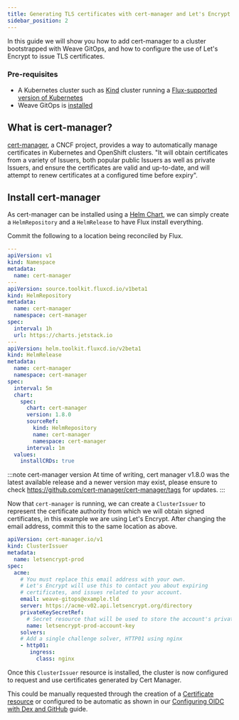 ```yaml
---
title: Generating TLS certificates with cert-manager and Let's Encrypt
sidebar_position: 2
---
```


In this guide we will show you how to add cert-manager to a cluster bootstrapped with Weave GitOps, and how 
to configure the use of Let's Encrypt to issue TLS certificates.

### Pre-requisites
- A Kubernetes cluster such as [Kind](https://kind.sigs.k8s.io/docs/user/quick-start/) cluster running a 
[Flux-supported version of Kubernetes](https://fluxcd.io/docs/installation/#prerequisites)
- Weave GitOps is [installed](../installation.mdx)

## What is cert-manager?
[cert-manager](https://cert-manager.io/), a CNCF project, provides a way to automatically manage certificates 
in Kubernetes and OpenShift clusters. "It will obtain certificates from a variety of Issuers, both popular public 
Issuers as well as private Issuers, and ensure the certificates are valid and up-to-date, and will attempt to 
renew certificates at a configured time before expiry". 

## Install cert-manager

As cert-manager can be installed using a [Helm Chart](https://cert-manager.io/docs/installation/helm/), we can 
simply create a `HelmRepository` and a `HelmRelease` to have Flux install everything.

Commit the following to a location being reconciled by Flux.

```yaml
---
apiVersion: v1
kind: Namespace
metadata:
  name: cert-manager
---
apiVersion: source.toolkit.fluxcd.io/v1beta1
kind: HelmRepository
metadata:
  name: cert-manager
  namespace: cert-manager
spec:
  interval: 1h
  url: https://charts.jetstack.io
---
apiVersion: helm.toolkit.fluxcd.io/v2beta1
kind: HelmRelease
metadata:
  name: cert-manager
  namespace: cert-manager
spec:
  interval: 5m
  chart:
    spec:
      chart: cert-manager
      version: 1.8.0
      sourceRef:
        kind: HelmRepository
        name: cert-manager
        namespace: cert-manager
      interval: 1m
  values:
    installCRDs: true
```

:::note cert-manager version
At time of writing, cert manager v1.8.0 was the latest available release and a newer version may exist, please 
ensure to check https://github.com/cert-manager/cert-manager/tags for updates.
:::

Now that `cert-manager` is running, we can create a `ClusterIssuer` to represent the certificate authority 
from which we will obtain signed certificates, in this example we are using Let's Encrypt. After changing 
the email address, commit this to the same location as above.


```yaml
apiVersion: cert-manager.io/v1
kind: ClusterIssuer
metadata:
  name: letsencrypt-prod
spec:
  acme:
    # You must replace this email address with your own.
    # Let's Encrypt will use this to contact you about expiring
    # certificates, and issues related to your account.
    email: weave-gitops@example.tld
    server: https://acme-v02.api.letsencrypt.org/directory
    privateKeySecretRef:
      # Secret resource that will be used to store the account's private key.
      name: letsencrypt-prod-account-key
    solvers:
    # Add a single challenge solver, HTTP01 using nginx
    - http01:
       ingress:
         class: nginx
```

Once this `ClusterIssuer` resource is installed, the cluster is now configured to request and use certificates generated by Cert Manager. 

This could be manually requested through the creation of a [Certificate resource](https://cert-manager.io/docs/usage/certificate/#creating-certificate-resources) or configured to be automatic as shown in our [Configuring OIDC with Dex and GitHub](./setting-up-dex.md) guide.
